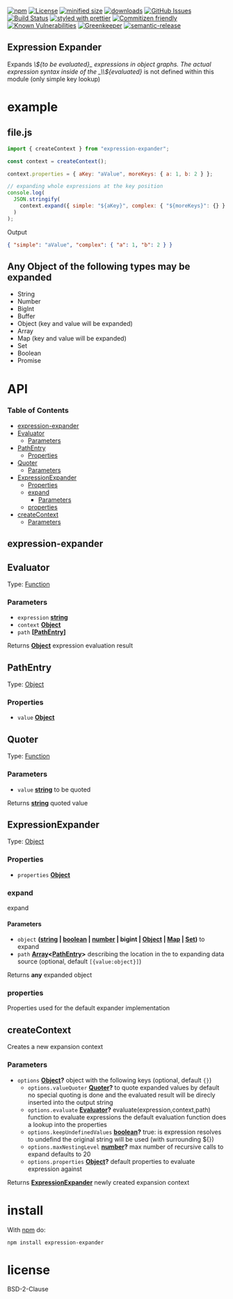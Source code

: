 [![npm](https://img.shields.io/npm/v/expression-expander.svg)](https://www.npmjs.com/package/expression-expander)
[![License](https://img.shields.io/badge/License-BSD%203--Clause-blue.svg)](https://opensource.org/licenses/BSD-3-Clause)
[![minified size](https://badgen.net/bundlephobia/min/expression-expander)](https://bundlephobia.com/result?p=expression-expander)
[![downloads](http://img.shields.io/npm/dm/expression-expander.svg?style=flat-square)](https://npmjs.org/package/expression-expander)
[![GitHub Issues](https://img.shields.io/github/issues/arlac77/expression-expander.svg?style=flat-square)](https://github.com/arlac77/expression-expander/issues)
[![Build Status](https://secure.travis-ci.org/arlac77/expression-expander.png)](http://travis-ci.org/arlac77/expression-expander)
[![styled with prettier](https://img.shields.io/badge/styled_with-prettier-ff69b4.svg)](https://github.com/prettier/prettier)
[![Commitizen friendly](https://img.shields.io/badge/commitizen-friendly-brightgreen.svg)](http://commitizen.github.io/cz-cli/)
[![Known Vulnerabilities](https://snyk.io/test/github/arlac77/expression-expander/badge.svg)](https://snyk.io/test/github/arlac77/expression-expander)
[![Greenkeeper](https://badges.greenkeeper.io/arlac77/expression-expander.svg)](https://greenkeeper.io/)
[![semantic-release](https://img.shields.io/badge/%20%20%F0%9F%93%A6%F0%9F%9A%80-semantic--release-e10079.svg)](https://github.com/arlac77/expression-expander)

## Expression Expander

Expands _\\${to be evaluated}_ expressions in object graphs. The actual expression syntax inside of the _\\${evaluated}_ is not defined within this module (only simple key lookup)

# example

## file.js

<!-- skip-example -->

```js
import { createContext } from "expression-expander";

const context = createContext();

context.properties = { aKey: "aValue", moreKeys: { a: 1, b: 2 } };

// expanding whole expressions at the key position
console.log(
  JSON.stringify(
    context.expand({ simple: "${aKey}", complex: { "${moreKeys}": {} } })
  )
);
```

Output

```json
{ "simple": "aValue", "complex": { "a": 1, "b": 2 } }
```

## Any Object of the following types may be expanded

-   String
-   Number
-   BigInt
-   Buffer
-   Object (key and value will be expanded)
-   Array
-   Map (key and value will be expanded)
-   Set
-   Boolean
-   Promise

# API

<!-- Generated by documentation.js. Update this documentation by updating the source code. -->

### Table of Contents

-   [expression-expander](#expression-expander)
-   [Evaluator](#evaluator)
    -   [Parameters](#parameters)
-   [PathEntry](#pathentry)
    -   [Properties](#properties)
-   [Quoter](#quoter)
    -   [Parameters](#parameters-1)
-   [ExpressionExpander](#expressionexpander)
    -   [Properties](#properties-1)
    -   [expand](#expand)
        -   [Parameters](#parameters-2)
    -   [properties](#properties-2)
-   [createContext](#createcontext)
    -   [Parameters](#parameters-3)

## expression-expander

## Evaluator

Type: [Function](https://developer.mozilla.org/docs/Web/JavaScript/Reference/Statements/function)

### Parameters

-   `expression` **[string](https://developer.mozilla.org/docs/Web/JavaScript/Reference/Global_Objects/String)** 
-   `context` **[Object](https://developer.mozilla.org/docs/Web/JavaScript/Reference/Global_Objects/Object)** 
-   `path` **\[[PathEntry](#pathentry)]** 

Returns **[Object](https://developer.mozilla.org/docs/Web/JavaScript/Reference/Global_Objects/Object)** expression evaluation result

## PathEntry

Type: [Object](https://developer.mozilla.org/docs/Web/JavaScript/Reference/Global_Objects/Object)

### Properties

-   `value` **[Object](https://developer.mozilla.org/docs/Web/JavaScript/Reference/Global_Objects/Object)** 

## Quoter

Type: [Function](https://developer.mozilla.org/docs/Web/JavaScript/Reference/Statements/function)

### Parameters

-   `value` **[string](https://developer.mozilla.org/docs/Web/JavaScript/Reference/Global_Objects/String)** to be quoted

Returns **[string](https://developer.mozilla.org/docs/Web/JavaScript/Reference/Global_Objects/String)** quoted value

## ExpressionExpander

Type: [Object](https://developer.mozilla.org/docs/Web/JavaScript/Reference/Global_Objects/Object)

### Properties

-   `properties` **[Object](https://developer.mozilla.org/docs/Web/JavaScript/Reference/Global_Objects/Object)** 

### expand

expand

#### Parameters

-   `object` **([string](https://developer.mozilla.org/docs/Web/JavaScript/Reference/Global_Objects/String) \| [boolean](https://developer.mozilla.org/docs/Web/JavaScript/Reference/Global_Objects/Boolean) \| [number](https://developer.mozilla.org/docs/Web/JavaScript/Reference/Global_Objects/Number) | bigint | [Object](https://developer.mozilla.org/docs/Web/JavaScript/Reference/Global_Objects/Object) \| [Map](https://developer.mozilla.org/docs/Web/JavaScript/Reference/Global_Objects/Map) \| [Set](https://developer.mozilla.org/docs/Web/JavaScript/Reference/Global_Objects/Set))** to expand
-   `path` **[Array](https://developer.mozilla.org/docs/Web/JavaScript/Reference/Global_Objects/Array)&lt;[PathEntry](#pathentry)>** describing the location in the to expanding data source (optional, default `[{value:object}]`)

Returns **any** expanded object

### properties

Properties used for the default expander implementation

## createContext

Creates a new expansion context

### Parameters

-   `options` **[Object](https://developer.mozilla.org/docs/Web/JavaScript/Reference/Global_Objects/Object)?** object with the following keys (optional, default `{}`)
    -   `options.valueQuoter` **[Quoter](#quoter)?** to quote expanded values
           by default no special quoting is done and the evaluated result will be direcly
           inserted into the output string
    -   `options.evaluate` **[Evaluator](#evaluator)?** evaluate(expression,context,path) function to evaluate expressions
           the default evaluation function does a lookup into the properties
    -   `options.keepUndefinedValues` **[boolean](https://developer.mozilla.org/docs/Web/JavaScript/Reference/Global_Objects/Boolean)?** true: is expression resolves to undefind the original string will be used (with surrounding ${})
    -   `options.maxNestingLevel` **[number](https://developer.mozilla.org/docs/Web/JavaScript/Reference/Global_Objects/Number)?** max number of recursive calls to expand defaults to 20
    -   `options.properties` **[Object](https://developer.mozilla.org/docs/Web/JavaScript/Reference/Global_Objects/Object)?** default properties to evaluate expression against

Returns **[ExpressionExpander](#expressionexpander)** newly created expansion context

# install

With [npm](http://npmjs.org) do:

```shell
npm install expression-expander
```

# license

BSD-2-Clause
